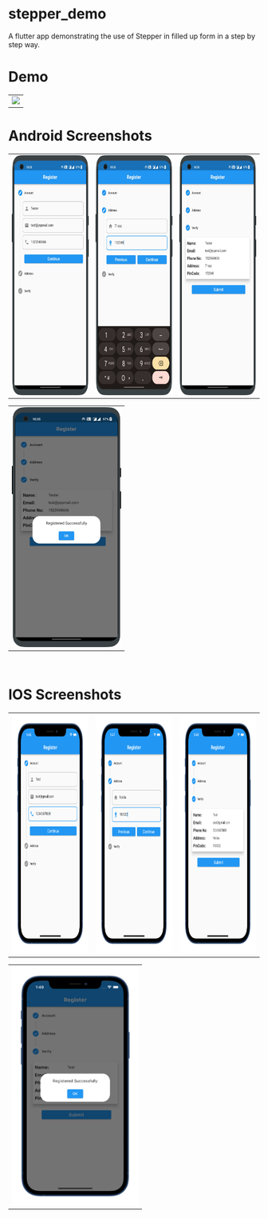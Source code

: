 # stepper_demo

A flutter app demonstrating the use of Stepper in filled up form in a step by step way.


# Demo
  <table>
  <tr>
  <td><img src="https://github.com/MarvelApps-Flutter/stepper_demo/blob/master/working_demo/stepper_module.gif" height="480px"></td>
    </tr>
  </table>

# Android Screenshots

<table>
  <tr>
    <td><img src="https://github.com/MarvelApps-Flutter/stepper_demo/blob/master/screenshots/android/android1.png" height="480px"></td>
    <td><img src="https://github.com/MarvelApps-Flutter/stepper_demo/blob/master/screenshots/android/android2.png" height="480px"></td>
    <td><img src="https://github.com/MarvelApps-Flutter/stepper_demo/blob/master/screenshots/android/android3.png" height="480px"></td>
  </tr>
 </table>
 
 <table>
  <tr>
    <td><img src="https://github.com/MarvelApps-Flutter/stepper_demo/blob/master/screenshots/android/android4.png" height="480px"></td>
  </tr>
 </table>


</br>

# IOS Screenshots

<table>
  <tr>
    <td><img src="https://github.com/MarvelApps-Flutter/stepper_demo/blob/master/screenshots/ios/ios1.png" height="480px"></td>
    <td><img src="https://github.com/MarvelApps-Flutter/stepper_demo/blob/master/screenshots/ios/ios2.png" height="480px"></td>
    <td><img src="https://github.com/MarvelApps-Flutter/stepper_demo/blob/master/screenshots/ios/ios3.png" height="480px"></td>
  </tr>
 </table>
 
 <table>
  <tr>
    <td><img src="https://github.com/MarvelApps-Flutter/stepper_demo/blob/master/screenshots/ios/ios4.png" height="480px"></td>
  </tr>
 </table>


